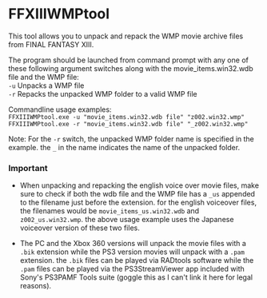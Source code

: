 # FFXIIIWMPtool
This tool allows you to unpack and repack the WMP movie archive files from FINAL FANTASY XIII.

The program should be launched from command prompt with any one of these following argument switches along with the movie_items.win32.wdb file and the WMP file: 
<br>``-u`` Unpacks a WMP file
<br>``-r`` Repacks the unpacked WMP folder to a valid WMP file

Commandline usage examples:
<br>``FFXIIIWMPtool.exe -u "movie_items.win32.wdb file" "z002.win32.wmp"``
<br>``FFXIIIWMPtool.exe -r "movie_items.win32.wdb file" "_z002.win32.wmp"``

Note: For the ``-r`` switch, the unpacked WMP folder name is specified in the example. the ``_`` in the name indicates the name of the unpacked folder.

### Important
- When unpacking and repacking the english voice over movie files, make sure to check if both the wdb file and the WMP file has a ``_us`` appended to the filename just before the extension. for the english voiceover files, the filenames would be ``movie_items_us.win32.wdb`` and ``z002_us.win32.wmp``. the above usage example uses the Japanese voiceover version of these two files.
  
- The PC and the Xbox 360 versions will unpack the movie files with a ``.bik`` extension while the PS3 version movies will unpack with a ``.pam`` extension. the ``.bik`` files can be played via RADtools software while the ``.pam`` files can be played via   the PS3StreamViewer app included with Sony's PS3PAMF Tools suite (goggle this as I can't link it here for legal reasons).
